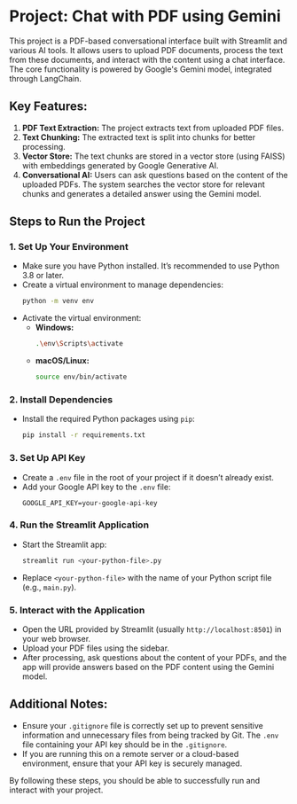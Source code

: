 # Project: Chat with PDF using Gemini

This project is a PDF-based conversational interface built with Streamlit and various AI tools. It allows users to upload PDF documents, process the text from these documents, and interact with the content using a chat interface. The core functionality is powered by Google's Gemini model, integrated through LangChain.

## Key Features:
1. **PDF Text Extraction:** The project extracts text from uploaded PDF files.
2. **Text Chunking:** The extracted text is split into chunks for better processing.
3. **Vector Store:** The text chunks are stored in a vector store (using FAISS) with embeddings generated by Google Generative AI.
4. **Conversational AI:** Users can ask questions based on the content of the uploaded PDFs. The system searches the vector store for relevant chunks and generates a detailed answer using the Gemini model.

## Steps to Run the Project

### 1. Set Up Your Environment
   - Make sure you have Python installed. It’s recommended to use Python 3.8 or later.
   - Create a virtual environment to manage dependencies:
     ```bash
     python -m venv env
     ```
   - Activate the virtual environment:
     - **Windows:** 
       ```bash
       .\env\Scripts\activate
       ```
     - **macOS/Linux:** 
       ```bash
       source env/bin/activate
       ```

### 2. Install Dependencies
   - Install the required Python packages using `pip`:
     ```bash
     pip install -r requirements.txt
     ```

### 3. Set Up API Key
   - Create a `.env` file in the root of your project if it doesn’t already exist.
   - Add your Google API key to the `.env` file:
     ```
     GOOGLE_API_KEY=your-google-api-key
     ```

### 4. Run the Streamlit Application
   - Start the Streamlit app:
     ```bash
     streamlit run <your-python-file>.py
     ```
   - Replace `<your-python-file>` with the name of your Python script file (e.g., `main.py`).

### 5. Interact with the Application
   - Open the URL provided by Streamlit (usually `http://localhost:8501`) in your web browser.
   - Upload your PDF files using the sidebar.
   - After processing, ask questions about the content of your PDFs, and the app will provide answers based on the PDF content using the Gemini model.

## Additional Notes:
- Ensure your `.gitignore` file is correctly set up to prevent sensitive information and unnecessary files from being tracked by Git. The `.env` file containing your API key should be in the `.gitignore`.
- If you are running this on a remote server or a cloud-based environment, ensure that your API key is securely managed.

By following these steps, you should be able to successfully run and interact with your project.
